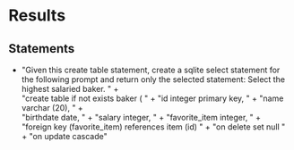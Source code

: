 # Results

## Statements
- "Given this create table statement, create a sqlite select statement for the following prompt and return only the selected statement: Select the highest salaried baker. " + \
    "create table if not exists baker ( " + "id integer primary key, " + "name varchar (20), " + \
    "birthdate date, " + "salary integer, " + "favorite_item integer, " + \
    "foreign key (favorite_item) references item (id) " + "on delete set null " + "on update cascade"